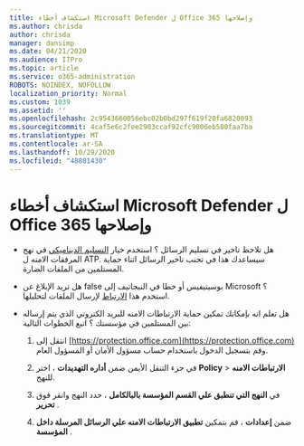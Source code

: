 ```yaml
---
title: استكشاف أخطاء Microsoft Defender ل Office 365 وإصلاحها
ms.author: chrisda
author: chrisda
manager: dansimp
ms.date: 04/21/2020
ms.audience: ITPro
ms.topic: article
ms.service: o365-administration
ROBOTS: NOINDEX, NOFOLLOW
localization_priority: Normal
ms.custom: 1039
ms.assetid: ''
ms.openlocfilehash: 2c9543660056ebc02b0bd297f619f20fa6820093
ms.sourcegitcommit: 4caf5e6c2fee2903ccaf92cfc9006eb580faa7ba
ms.translationtype: MT
ms.contentlocale: ar-SA
ms.lasthandoff: 10/29/2020
ms.locfileid: "48801430"
---
```

# <a name="troubleshooting-microsoft-defender-for-office-365"></a>استكشاف أخطاء Microsoft Defender ل Office 365 وإصلاحها

- هل تلاحظ تاخير في تسليم الرسائل ؟ استخدم خيار [التسليم الديناميكي](https://docs.microsoft.com/microsoft-365/security/office-365-security/dynamic-delivery-and-previewing) في نهج المرفقات الامنه ل ATP. سيساعدك هذا في تجنب تاخير الرسائل اثناء حماية المستلمين من الملفات الضارة.

- هل تريد الإبلاغ عن false بوسيتيفيس أو خطا في النيجاتيف إلى Microsoft ؟ استخدم هذا [الارتباط](https://www.microsoft.com/wdsi/filesubmission/) لإرسال الملفات لتحليلها.

- هل تعلم انه بإمكانك تمكين حماية الارتباطات الامنه للبريد الكتروني الذي يتم إرساله بين المستلمين في مؤسستك ؟ اتبع الخطوات التالية:

  1. انتقل إلى [https://protection.office.com](https://protection.office.com) وقم بتسجيل الدخول باستخدام حساب مسؤول الأمان أو المسؤول العام.

  2. في جزء التنقل الأيمن ضمن **أداره التهديدات** ، اختر **Policy** \> **الارتباطات الامنه** للنهج.

  3. في **النهج التي تنطبق علي القسم المؤسسة بالبالكامل** ، حدد النهج وانقر فوق **تحرير** .

  4. ضمن **إعدادات** ، قم بتمكين **تطبيق الارتباطات الامنه علي الرسائل المرسلة داخل المؤسسة** .
